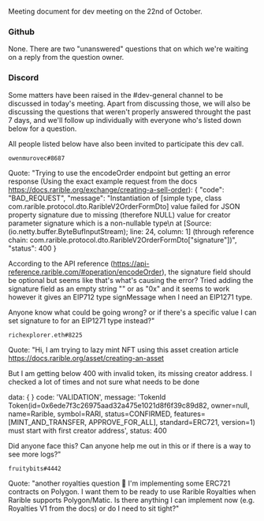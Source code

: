 Meeting document for dev meeting on the 22nd of October.

### Github

None. There are two "unanswered" questions that on which we're waiting on a reply from the question owner. 

### Discord 

Some matters have been raised in the #dev-general channel to be discussed in today's meeting. Apart from discussing those, we will also be discussing the questions that weren't properly answered throught the past 7 days, and we'll follow up individually with everyone who's listed down below for a question. 

All people listed below have also been invited to participate this dev call.

```owenmurovec#8687```

Quote: "Trying to use the encodeOrder endpoint but getting an error response (Using the exact example request from the docs https://docs.rarible.org/exchange/creating-a-sell-order):
{
"code": "BAD_REQUEST",
    "message": "Instantiation of [simple type, class com.rarible.protocol.dto.RaribleV2OrderFormDto] value failed for JSON property signature due to missing (therefore NULL) value for creator parameter signature which is a non-nullable type\n at [Source: (io.netty.buffer.ByteBufInputStream); line: 24, column: 1] (through reference chain: com.rarible.protocol.dto.RaribleV2OrderFormDto[\"signature\"])",
    "status": 400
}

According to the API reference (https://api-reference.rarible.com/#operation/encodeOrder), the signature field should be optional but seems like that's what's causing the error? Tried adding the signature field as an empty string "" or as "0x" and it seems to work however it gives an EIP712 type signMessage when I need an EIP1271 type.

Anyone know what could be going wrong? or if there's a specific value I can set signature to for an EIP1271 type instead?"


```richexplorer.eth#8225```

Quote: "Hi, I am trying to lazy mint NFT using this asset creation article https://docs.rarible.org/asset/creating-an-asset 

But I am getting below 400 with invalid token, its missing creator address. I checked a lot of times and not sure what needs to be done

 data: {
    }
      code: 'VALIDATION',
      message: 'TokenId Token(id=0x6ede7f3c26975aad32a475e1021d8f6f39c89d82, owner=null, name=Rarible, symbol=RARI, status=CONFIRMED, features=[MINT_AND_TRANSFER, APPROVE_FOR_ALL], standard=ERC721, version=1) must start with first creator address',
      status: 400


Did anyone face this? Can anyone help me out in this or if there is a way to see more logs?"


```fruitybits#4442```

Quote: "another royalties question 🙂 I'm implementing some ERC721 contracts on Polygon. I want them to be ready to use Rarible Royalties when Rarible supports Polygon/Matic. Is there anything I can implement now (e.g. Royalties V1 from the docs) or do I need to sit tight?"
